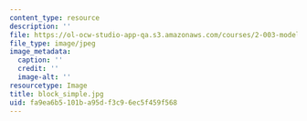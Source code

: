 ```yaml
---
content_type: resource
description: ''
file: https://ol-ocw-studio-app-qa.s3.amazonaws.com/courses/2-003-modeling-dynamics-and-control-i-spring-2005/fa9ea6b5101ba95df3c96ec5f459f568_block_simple.jpg
file_type: image/jpeg
image_metadata:
  caption: ''
  credit: ''
  image-alt: ''
resourcetype: Image
title: block_simple.jpg
uid: fa9ea6b5-101b-a95d-f3c9-6ec5f459f568
---
```

